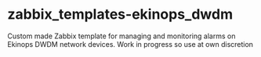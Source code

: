 # zabbix_templates-ekinops_dwdm
Custom made Zabbix template for managing and monitoring alarms on Ekinops DWDM network devices. Work in progress so use at own discretion
